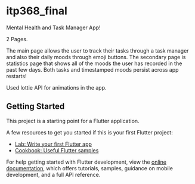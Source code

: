 # itp368_final

Mental Health and Task Manager App!

2 Pages. 

The main page allows the user to track their tasks through a task manager and also their daily moods through emoji buttons. The secondary page is statistics page that shows all of the moods the user has recorded in the past few days. Both tasks and timestamped moods persist across app restarts!

Used lottie API for animations in the app.


## Getting Started

This project is a starting point for a Flutter application.

A few resources to get you started if this is your first Flutter project:

- [Lab: Write your first Flutter app](https://docs.flutter.dev/get-started/codelab)
- [Cookbook: Useful Flutter samples](https://docs.flutter.dev/cookbook)

For help getting started with Flutter development, view the
[online documentation](https://docs.flutter.dev/), which offers tutorials,
samples, guidance on mobile development, and a full API reference.
